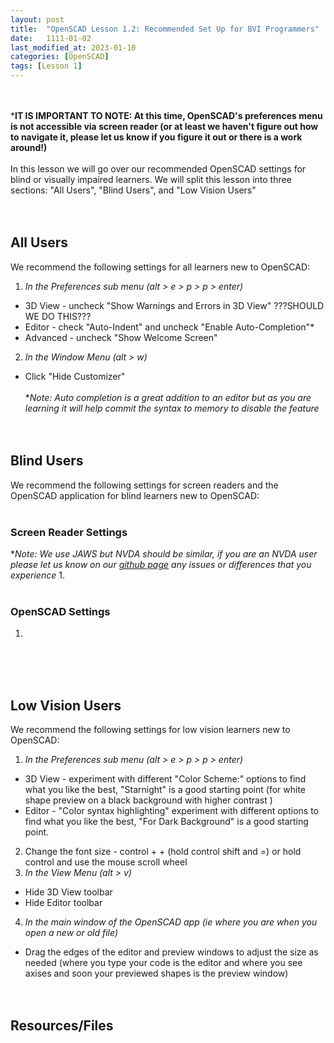 ```yaml
---
layout: post
title:  "OpenSCAD Lesson 1.2: Recommended Set Up for BVI Programmers"
date:   1111-01-02
last_modified_at: 2023-01-10
categories: [OpenSCAD]
tags: [Lesson 1]
---
```

<br><br>
***IT IS IMPORTANT TO NOTE: At this time, OpenSCAD's preferences menu is not accessible via screen reader (or at least we haven't figure out how to navigate it, please let us know if you figure it out or there is a work around!)**
<br><br>
In this lesson we will go over our recommended OpenSCAD settings for blind or visually impaired learners. We will split this lesson into three sections: "All Users", "Blind Users", and "Low Vision Users"
<br><br><br>

## All Users
We recommend the following settings for all learners new to OpenSCAD:
1. *In the Preferences sub menu (alt > e > p > p > enter)*
  - 3D View - uncheck "Show Warnings and Errors in 3D View" ???SHOULD WE DO THIS???
  - Editor - check "Auto-Indent" and uncheck "Enable Auto-Completion"*
  - Advanced - uncheck "Show Welcome Screen"
2. *In the Window Menu (alt > w)*
  - Click "Hide Customizer"
<br><br>
**Note: Auto completion is a great addition to an editor but as you are learning it will help commit the syntax to memory to disable the feature*
<br><br><br>

## Blind Users
We recommend the following settings for screen readers and the OpenSCAD application for blind learners new to OpenSCAD:
<br><br>

### Screen Reader Settings
**Note: We use JAWS but NVDA should be similar, if you are an NVDA user please let us know on our [github page](https://github.com/funkonaut/openSCAD_lessons) any issues or differences that you experience*
1. 
<br><br>

### OpenSCAD Settings
1. 

<br><br><br>

## Low Vision Users
We recommend the following settings for low vision learners new to OpenSCAD:
1. *In the Preferences sub menu (alt > e > p > p > enter)* 
  - 3D View - experiment with different "Color Scheme:" options to find what you like the best, "Starnight" is a good starting point (for white shape preview on a black background with higher contrast )
  - Editor - "Color syntax highlighting" experiment with different options to find what you like the best, "For Dark Background" is a good starting point.
2. Change the font size - control + + (hold control shift and =) or hold control and use the mouse scroll wheel
3. *In the View Menu (alt > v)*
  - Hide 3D View toolbar
  - Hide Editor toolbar
4. *In the main window of the OpenSCAD app (ie where you are when you open a new or old file)*
  - Drag the edges of the editor and preview windows to adjust the size as needed (where you type your code is the editor and where you see axises and soon your previewed shapes is the preview window)
<br><br><br>

## Resources/Files 
[]()
